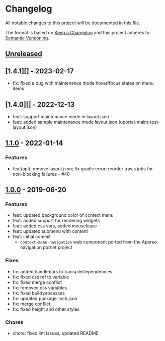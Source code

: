 # Changelog

All notable changes to this project will be documented in this file.

The format is based on [Keep a Changelog](http://keepachangelog.com/en/1.0.0/)
and this project adheres to [Semantic Versioning](http://semver.org/spec/v2.0.0.html).

## [Unreleased][]

## [1.4.1][] - 2023-02-17

-   fix: fixed a bug with maintenance mode hover/focus states on menu items

## [1.4.0][] - 2022-12-13

-   feat: support maintenance mode in layout.json
-   feat: added sample maintenance mode layout.json (uportal-maint-test-layout.json)

## [1.1.0][] - 2022-01-14

### Features

-   feat(api): remove layout.json; fix gradle error; reorder travis jobs for non-blocking failures - #40

## [1.0.0][] - 2019-06-20

### Features

-   feat: updated background color of context menu
-   feat: added support for rendering widgets
-   feat: added css vars, added mouseleave
-   feat: updated submenu with content
-   feat: initial commit
    -   `context-menu-navigation` web component ported from the Apereo navigation portlet project

### Fixes

-   fix: added handlebars to transpileDependencies
-   fix: fixed css ref to variable
-   fix: fixed merge conflict
-   fix: removed css variables
-   fix: fixed build processes
-   fix: updated package-lock.json
-   fix: merge conflict
-   fix: fixed height and other styles

### Chores

-   chore: fixed lint issues, updated README

[unreleased]: https://github.com/uPortal-contrib/navigation-web-components/compare/v1.4.0...HEAD
[1.3.0]: https://github.com/uPortal-contrib/navigation-web-components/compare/v1.4.0...v1.3.1
[1.1.0]: https://github.com/uPortal-contrib/navigation-web-components/compare/v1.0.0...v1.1.1
[1.0.0]: https://github.com/uPortal-contrib/navigation-web-components/compare/8e68938ac614423ace91d01e6402e2daa6071100...v1.0.0
